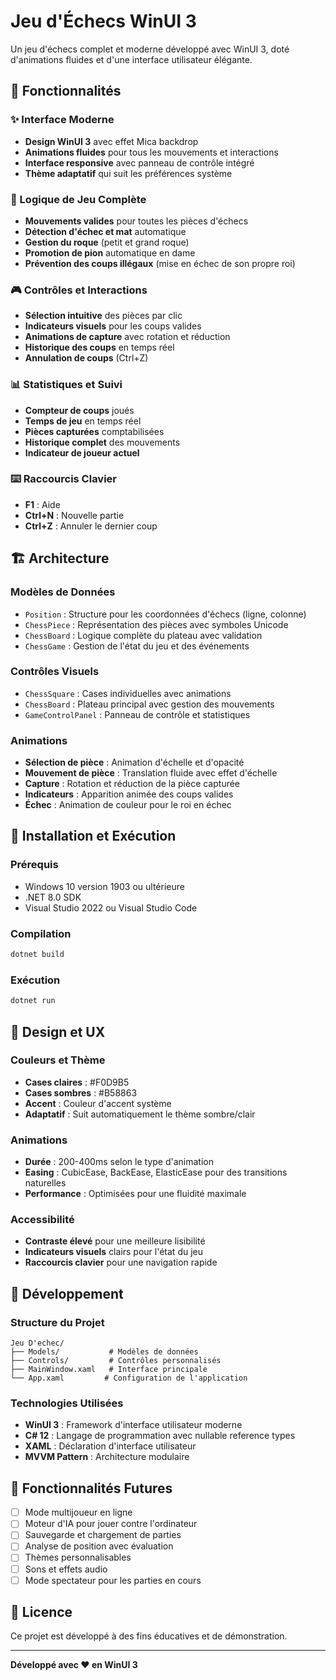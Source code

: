 # Jeu d'Échecs WinUI 3

Un jeu d'échecs complet et moderne développé avec WinUI 3, doté d'animations fluides et d'une interface utilisateur élégante.

## 🎯 Fonctionnalités

### ✨ Interface Moderne
- **Design WinUI 3** avec effet Mica backdrop
- **Animations fluides** pour tous les mouvements et interactions
- **Interface responsive** avec panneau de contrôle intégré
- **Thème adaptatif** qui suit les préférences système

### 🏁 Logique de Jeu Complète
- **Mouvements valides** pour toutes les pièces d'échecs
- **Détection d'échec et mat** automatique
- **Gestion du roque** (petit et grand roque)
- **Promotion de pion** automatique en dame
- **Prévention des coups illégaux** (mise en échec de son propre roi)

### 🎮 Contrôles et Interactions
- **Sélection intuitive** des pièces par clic
- **Indicateurs visuels** pour les coups valides
- **Animations de capture** avec rotation et réduction
- **Historique des coups** en temps réel
- **Annulation de coups** (Ctrl+Z)

### 📊 Statistiques et Suivi
- **Compteur de coups** joués
- **Temps de jeu** en temps réel
- **Pièces capturées** comptabilisées
- **Historique complet** des mouvements
- **Indicateur de joueur actuel**

### ⌨️ Raccourcis Clavier
- **F1** : Aide
- **Ctrl+N** : Nouvelle partie
- **Ctrl+Z** : Annuler le dernier coup

## 🏗️ Architecture

### Modèles de Données
- `Position` : Structure pour les coordonnées d'échecs (ligne, colonne)
- `ChessPiece` : Représentation des pièces avec symboles Unicode
- `ChessBoard` : Logique complète du plateau avec validation
- `ChessGame` : Gestion de l'état du jeu et des événements

### Contrôles Visuels
- `ChessSquare` : Cases individuelles avec animations
- `ChessBoard` : Plateau principal avec gestion des mouvements
- `GameControlPanel` : Panneau de contrôle et statistiques

### Animations
- **Sélection de pièce** : Animation d'échelle et d'opacité
- **Mouvement de pièce** : Translation fluide avec effet d'échelle
- **Capture** : Rotation et réduction de la pièce capturée
- **Indicateurs** : Apparition animée des coups valides
- **Échec** : Animation de couleur pour le roi en échec

## 🚀 Installation et Exécution

### Prérequis
- Windows 10 version 1903 ou ultérieure
- .NET 8.0 SDK
- Visual Studio 2022 ou Visual Studio Code

### Compilation
```bash
dotnet build
```

### Exécution
```bash
dotnet run
```

## 🎨 Design et UX

### Couleurs et Thème
- **Cases claires** : #F0D9B5
- **Cases sombres** : #B58863
- **Accent** : Couleur d'accent système
- **Adaptatif** : Suit automatiquement le thème sombre/clair

### Animations
- **Durée** : 200-400ms selon le type d'animation
- **Easing** : CubicEase, BackEase, ElasticEase pour des transitions naturelles
- **Performance** : Optimisées pour une fluidité maximale

### Accessibilité
- **Contraste élevé** pour une meilleure lisibilité
- **Indicateurs visuels** clairs pour l'état du jeu
- **Raccourcis clavier** pour une navigation rapide

## 🔧 Développement

### Structure du Projet
```
Jeu D'echec/
├── Models/           # Modèles de données
├── Controls/         # Contrôles personnalisés
├── MainWindow.xaml   # Interface principale
└── App.xaml         # Configuration de l'application
```

### Technologies Utilisées
- **WinUI 3** : Framework d'interface utilisateur moderne
- **C# 12** : Langage de programmation avec nullable reference types
- **XAML** : Déclaration d'interface utilisateur
- **MVVM Pattern** : Architecture modulaire

## 🎯 Fonctionnalités Futures

- [ ] Mode multijoueur en ligne
- [ ] Moteur d'IA pour jouer contre l'ordinateur
- [ ] Sauvegarde et chargement de parties
- [ ] Analyse de position avec évaluation
- [ ] Thèmes personnalisables
- [ ] Sons et effets audio
- [ ] Mode spectateur pour les parties en cours

## 📝 Licence

Ce projet est développé à des fins éducatives et de démonstration.

---

**Développé avec ❤️ en WinUI 3**
